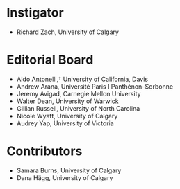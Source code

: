 # Instigator

- Richard Zach, University of Calgary

# Editorial Board

- Aldo Antonelli,† University of California, Davis
- Andrew Arana, Université Paris I Panthénon–Sorbonne
- Jeremy Avigad, Carnegie Mellon University
- Walter Dean, University of Warwick
- Gillian Russell, University of North Carolina
- Nicole Wyatt, University of Calgary
- Audrey Yap, University of Victoria

# Contributors

- Samara Burns, University of Calgary
- Dana Hägg, University of Calgary
